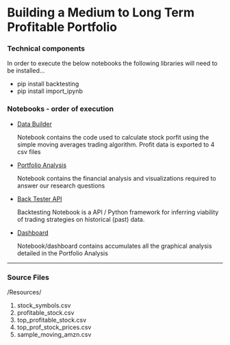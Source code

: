 # Building a Medium to Long Term Profitable Portfolio

### Technical components

In order to execute the below notebooks the following libraries will need to be installed...

* pip install backtesting
* pip install import_ipynb

### Notebooks - order of execution

* [Data Builder](portfolio_data_builder.ipynb)

    Notebook contains the code used to calculate stock porfit using the simple moving averages trading algorithm. Profit data is exported to 4 csv files

* [Portfolio Analysis](portfolio_analysis.ipynb)

    Notebook contains the financial analysis and visualizations required to answer our research questions

* [Back Tester API](API_Backtesting.ipynb)

    Backtesting Notebook is a API / Python framework for inferring viability of trading strategies on historical (past) data.

* [Dashboard](portfolio_dashboard.ipynb)

    Notebook/dashboard contains accumulates all the graphical analysis detailed in the Portfolio Analysis


---

### Source Files

/Resources/
 1. stock_symbols.csv
 2. profitable_stock.csv 
 3. top_profitable_stock.csv 
 4. top_prof_stock_prices.csv 
 5. sample_moving_amzn.csv 